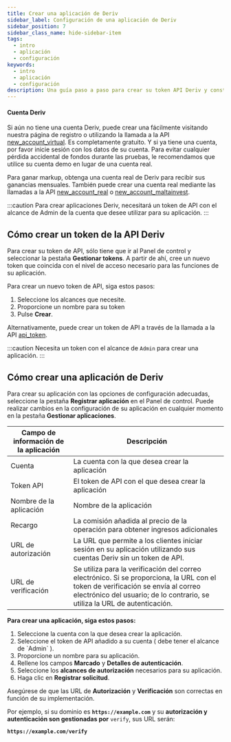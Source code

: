 ```yaml
---
title: Crear una aplicación de Deriv
sidebar_label: Configuración de una aplicación de Deriv
sidebar_position: 7
sidebar_class_name: hide-sidebar-item
tags:
  - intro
  - aplicación
  - configuración
keywords:
  - intro
  - aplicación
  - configuración
description: Una guía paso a paso para crear su token API Deriv y construir su aplicación de trading con la ayuda de nuestra API de trading. Conozca más.
---
```


#### Cuenta Deriv

Si aún no tiene una cuenta Deriv, puede crear una fácilmente visitando nuestra página de registro o utilizando la llamada a la API <a href="/api-explorer#new_account_virtual" target="_blank" rel="noopener noreferrer">new_account_virtual</a>. Es completamente gratuito. Y si ya tiene una cuenta, por favor inicie sesión con los datos de su cuenta. Para evitar cualquier pérdida accidental de fondos durante las pruebas, le recomendamos que utilice su cuenta demo en lugar de una cuenta real.

Para ganar markup, obtenga una cuenta real de Deriv para recibir sus ganancias mensuales. También puede crear una cuenta real mediante las llamadas a la API <a href="/api-explorer#new_account_real" target="_blank" rel="noopener noreferrer">new_account_real</a> o <a href="/api-explorer#new_account_maltainvest" target="_blank" rel="noopener noreferrer">new_account_maltainvest</a>.

:::caution
Para crear aplicaciones Deriv, necesitará un token de API con el alcance de Admin de la cuenta que desee utilizar para su aplicación.
:::

## Cómo crear un token de la API Deriv

Para crear su token de API, sólo tiene que ir al Panel de control y seleccionar la pestaña **Gestionar tokens**. A partir de ahí, cree un nuevo token que coincida con el nivel de acceso necesario para las funciones de su aplicación.

Para crear un nuevo token de API, siga estos pasos:

1. Seleccione los alcances que necesite.
2. Proporcione un nombre para su token
3. Pulse **Crear**.

Alternativamente, puede crear un token de API a través de la llamada a la API <a href="/api-explorer#api_token" target="_blank" rel="noopener noreferrer">api_token</a>.

:::caution
Necesita un token con el alcance de `Admin` para crear una aplicación.
:::

## Cómo crear una aplicación de Deriv

Para crear su aplicación con las opciones de configuración adecuadas, seleccione la pestaña **Registrar aplicación** en el Panel de control. Puede realizar cambios en la configuración de su aplicación en cualquier momento en la pestaña **Gestionar aplicaciones**.

| Campo de información de la aplicación | Descripción                                                                                                                                                                                                                                     |
| ------------------------------------- | ----------------------------------------------------------------------------------------------------------------------------------------------------------------------------------------------------------------------------------------------- |
| Cuenta                                | La cuenta con la que desea crear la aplicación                                                                                                                                                                                                  |
| Token API                             | El token de API con el que desea crear la aplicación                                                                                                                                                                                            |
| Nombre de la aplicación               | Nombre de la aplicación                                                                                                                                                                                                                         |
| Recargo                               | La comisión añadida al precio de la operación para obtener ingresos adicionales                                                                                                                                                                 |
| URL de autorización                   | La URL que permite a los clientes iniciar sesión en su aplicación utilizando sus cuentas Deriv sin un token de API.                                                                                                             |
| URL de verificación                   | Se utiliza para la verificación del correo electrónico. Si se proporciona, la URL con el token de verificación se envía al correo electrónico del usuario; de lo contrario, se utiliza la URL de autenticación. |

**Para crear una aplicación, siga estos pasos:**

1. Seleccione la cuenta con la que desea crear la aplicación.
2. Seleccione el token de API añadido a su cuenta ( debe tener el alcance de \`Admin\` ).
3. Proporcione un nombre para su aplicación.
4. Rellene los campos **Marcado** y **Detalles de autenticación**.
5. Seleccione los **alcances de autorización** necesarios para su aplicación.
6. Haga clic en **Registrar solicitud**.

Asegúrese de que las URL de **Autorización** y **Verificación** son correctas en función de su implementación.

Por ejemplo, si su dominio es **`https://example.com`** y su **autorización y autenticación son gestionadas por** `verify`, sus URL serán:

**`https://example.com/verify`**
